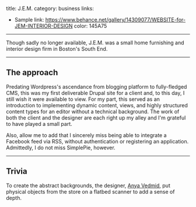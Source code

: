 title: J.E.M.
category: business
links:
 - Sample link: https://www.behance.net/gallery/14309077/WEBSITE-for-JEM-INTERIOR-DESIGN
color: 145A75
-----------------

Though sadly no longer available, J.E.M. was a small home furnishing and interior design firm in Boston's South End.

-----------------

## The approach

Predating Wordpress's ascendance from blogging platform to fully-fledged CMS, this was my first deliverable Drupal site for a client and, to this day, I still wish it were available to view. For my part, this served as an introduction to implementing dynamic content, views, and highly structured content types for an editor without a technical background. The work of both the client and the designer are each right up my alley and I'm grateful to have played a small part.

Also, allow me to add that I sincerely miss being able to integrate a Facebook feed via RSS, without authentication or registering an application. Admittedly, I do not miss SimplePie, however.

-----------------

## Trivia

To create the abstract backgrounds, the designer, [Anya Vedmid](http://anyavedmid.com), put physical objects from the store on a flatbed scanner to add a sense of depth.